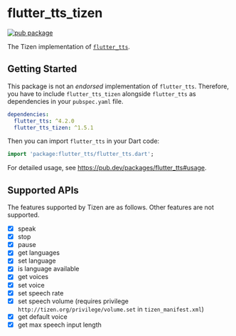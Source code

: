 # flutter_tts_tizen

[![pub package](https://img.shields.io/pub/v/flutter_tts_tizen.svg)](https://pub.dev/packages/flutter_tts_tizen)

The Tizen implementation of [`flutter_tts`](https://pub.dev/packages/flutter_tts).

## Getting Started

This package is not an _endorsed_ implementation of `flutter_tts`. Therefore, you have to include `flutter_tts_tizen` alongside `flutter_tts` as dependencies in your `pubspec.yaml` file.

```yaml
dependencies:
  flutter_tts: ^4.2.0
  flutter_tts_tizen: ^1.5.1
```

Then you can import `flutter_tts` in your Dart code:

```dart
import 'package:flutter_tts/flutter_tts.dart';
```

For detailed usage, see https://pub.dev/packages/flutter_tts#usage.

## Supported APIs

The features supported by Tizen are as follows. Other features are not supported.

 - [x] speak
 - [x] stop
 - [x] pause
 - [x] get languages
 - [x] set language
 - [x] is language available
 - [x] get voices
 - [x] set voice
 - [x] set speech rate
 - [x] set speech volume (requires privilege `http://tizen.org/privilege/volume.set` in `tizen_manifest.xml`)
 - [x] get default voice
 - [x] get max speech input length
